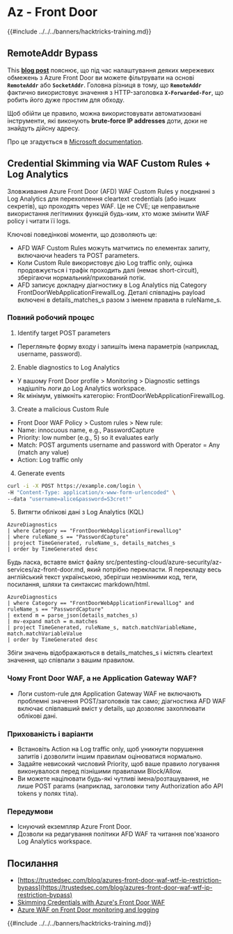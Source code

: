 # Az - Front Door

{{#include ../../../banners/hacktricks-training.md}}

## RemoteAddr Bypass

This **[blog post](https://trustedsec.com/blog/azures-front-door-waf-wtf-ip-restriction-bypass)** пояснює, що під час налаштування деяких мережевих обмежень з Azure Front Door ви можете фільтрувати на основі **`RemoteAddr`** або **`SocketAddr`**. Головна різниця в тому, що **`RemoteAddr`** фактично використовує значення з HTTP-заголовка **`X-Forwarded-For`**, що робить його дуже простим для обходу.

Щоб обійти це правило, можна використовувати автоматизовані інструменти, які виконують **brute-force IP addresses** доти, доки не знайдуть дійсну адресу.

Про це згадується в [Microsoft documentation](https://learn.microsoft.com/en-us/azure/web-application-firewall/afds/waf-front-door-configure-ip-restriction).

## Credential Skimming via WAF Custom Rules + Log Analytics

Зловживання Azure Front Door (AFD) WAF Custom Rules у поєднанні з Log Analytics для перехоплення cleartext credentials (або інших секретів), що проходять через WAF. Це не CVE; це неправильне використання легітимних функцій будь-ким, хто може змінити WAF policy і читати її logs.

Ключові поведінкові моменти, що дозволяють це:
- AFD WAF Custom Rules можуть матчитись по елементах запиту, включаючи headers та POST parameters.
- Коли Custom Rule використовує дію Log traffic only, оцінка продовжується і трафік проходить далі (немає short-circuit), зберігаючи нормальний/прихований потік.
- AFD записує докладну діагностику в Log Analytics під Category FrontDoorWebApplicationFirewallLog. Деталі співпадінь payload включені в details_matches_s разом з іменем правила в ruleName_s.

### Повний робочий процес

1. Identify target POST parameters
- Перегляньте форму входу і запишіть імена параметрів (наприклад, username, password).

2. Enable diagnostics to Log Analytics
- У вашому Front Door profile > Monitoring > Diagnostic settings надішліть логи до Log Analytics workspace.
- Як мінімум, увімкніть категорію: FrontDoorWebApplicationFirewallLog.

3. Create a malicious Custom Rule
- Front Door WAF Policy > Custom rules > New rule:
- Name: innocuous name, e.g., PasswordCapture
- Priority: low number (e.g., 5) so it evaluates early
- Match: POST arguments username and password with Operator = Any (match any value)
- Action: Log traffic only

4. Generate events
```bash
curl -i -X POST https://example.com/login \
-H "Content-Type: application/x-www-form-urlencoded" \
--data "username=alice&password=S3cret!"
```
5. Витягти облікові дані з Log Analytics (KQL)
```kusto
AzureDiagnostics
| where Category == "FrontDoorWebApplicationFirewallLog"
| where ruleName_s == "PasswordCapture"
| project TimeGenerated, ruleName_s, details_matches_s
| order by TimeGenerated desc
```
Будь ласка, вставте вміст файлу src/pentesting-cloud/azure-security/az-services/az-front-door.md, який потрібно перекласти. Я перекладу весь англійський текст українською, зберігши незмінними код, теги, посилання, шляхи та синтаксис markdown/html.
```kusto
AzureDiagnostics
| where Category == "FrontDoorWebApplicationFirewallLog" and ruleName_s == "PasswordCapture"
| extend m = parse_json(details_matches_s)
| mv-expand match = m.matches
| project TimeGenerated, ruleName_s, match.matchVariableName, match.matchVariableValue
| order by TimeGenerated desc
```
Збіги значень відображаються в details_matches_s і містять cleartext значення, що співпали з вашим правилом.

### Чому Front Door WAF, а не Application Gateway WAF?
- Логи custom-rule для Application Gateway WAF не включають проблемні значення POST/заголовків так само; діагностика AFD WAF включає співпавший вміст у details, що дозволяє захоплювати облікові дані.

### Прихованість і варіанти
- Встановіть Action на Log traffic only, щоб уникнути порушення запитів і дозволити іншим правилам оцінюватися нормально.
- Задайте невисокий числовий Priority, щоб ваше правило логування виконувалося перед пізнішими правилами Block/Allow.
- Ви можете націлювати будь-які чутливі імена/розташування, не лише POST params (наприклад, заголовки типу Authorization або API tokens у полях тіла).

### Передумови
- Існуючий екземпляр Azure Front Door.
- Дозволи на редагування політики AFD WAF та читання пов'язаного Log Analytics workspace.

## Посилання

- [https://trustedsec.com/blog/azures-front-door-waf-wtf-ip-restriction-bypass](https://trustedsec.com/blog/azures-front-door-waf-wtf-ip-restriction-bypass)
- [Skimming Credentials with Azure's Front Door WAF](https://trustedsec.com/blog/skimming-credentials-with-azures-front-door-waf)
- [Azure WAF on Front Door monitoring and logging](https://learn.microsoft.com/en-us/azure/web-application-firewall/afds/waf-front-door-monitor)

{{#include ../../../banners/hacktricks-training.md}}

